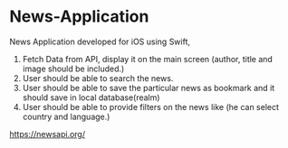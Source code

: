 # News-Application
News Application developed for iOS using Swift,

1. Fetch Data from API, display it on the main screen (author, title and image should be included.)
2. User should be able to search the news.
3. User should be able to save the particular news as bookmark and it should save in local database(realm)
4. User should be able to provide filters on the news like (he can select country and language.)



https://newsapi.org/
